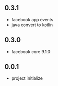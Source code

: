 ## 0.3.1
- facebook app events
- java convert to kotlin 

## 0.3.0
- facebook core 9.1.0

## 0.0.1
- project initialize
